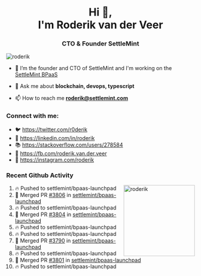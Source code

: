 <h1 align="center">Hi 👋,<br/> I'm Roderik van der Veer</h1>
<h3 align="center">CTO & Founder SettleMint</h3>

<p align="left"> <img src="https://komarev.com/ghpvc/?username=roderik" alt="roderik" /> </p>

- 🔭 I’m the founder and CTO of SettleMint and I'm working on the [SettleMint BPaaS](https://settlemint.com)

- 💬 Ask me about **blockchain, devops, typescript**

- 📫 How to reach me **roderik@settlemint.com**



### Connect with me:

- 🐦 https://twitter.com/r0derik
- 🏢 https://linkedin.com/in/roderik
- 📚 https://stackoverflow.com/users/278584
- 🙊 https://fb.com/roderik.van.der.veer
- 📸 https://instagram.com/roderik

### Recent Github Activity
<img src="https://github-readme-stats.vercel.app/api?username=roderik&show_icons=true&count_private=true" alt="roderik" align="right" height="190" />

<!--START_SECTION:activity-->
1. 🔥 Pushed to settlemint/bpaas-launchpad
2. 🎉 Merged PR [#3806](https://github.com/settlemint/bpaas-launchpad/pull/3806) in [settlemint/bpaas-launchpad](https://github.com/settlemint/bpaas-launchpad)
3. 🔥 Pushed to settlemint/bpaas-launchpad
4. 🎉 Merged PR [#3804](https://github.com/settlemint/bpaas-launchpad/pull/3804) in [settlemint/bpaas-launchpad](https://github.com/settlemint/bpaas-launchpad)
5. 🔥 Pushed to settlemint/bpaas-launchpad
6. 🔥 Pushed to settlemint/bpaas-launchpad
7. 🎉 Merged PR [#3790](https://github.com/settlemint/bpaas-launchpad/pull/3790) in [settlemint/bpaas-launchpad](https://github.com/settlemint/bpaas-launchpad)
8. 🔥 Pushed to settlemint/bpaas-launchpad
9. 🎉 Merged PR [#3801](https://github.com/settlemint/bpaas-launchpad/pull/3801) in [settlemint/bpaas-launchpad](https://github.com/settlemint/bpaas-launchpad)
10. 🔥 Pushed to settlemint/bpaas-launchpad
<!--END_SECTION:activity-->